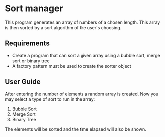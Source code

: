 # Sort manager

This program generates an array of numbers of a chosen length.
This array is then sorted by a sort algorithm of the user's choosing.

## Requirements
- Create a program that can sort a given array using a bubble sort, merge sort or binary tree
- A factory pattern must be used to create the sorter object

## User Guide

After entering the number of elements a random array is created.
Now you may select a type of sort to run in the array:

1. Bubble Sort
2. Merge Sort
3. Binary Tree

The elements will be sorted and the time elapsed will also be shown.

